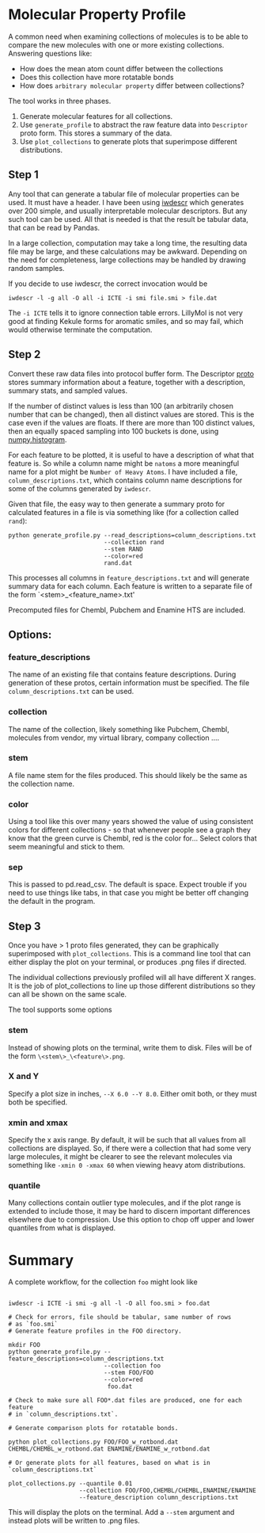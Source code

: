 # Molecular Property Profile

A common need when examining collections of molecules is to be able
to compare the new molecules with one or more existing collections.
Answering questions like:

* How does the mean atom count differ between the collections
* Does this collection have more rotatable bonds
* How does `arbitrary molecular property` differ between collections?

The tool works in three phases.

1. Generate molecular features for all collections.
2. Use `generate_profile` to abstract the raw feature data into
 `Descriptor` proto form. This stores a summary of the data.
3. Use `plot_collections` to generate plots that superimpose
different distributions.

## Step 1
Any tool that can generate a tabular file of molecular properties
can be used. It must have a header. I have been using 
[iwdescr](https://github.com/IanAWatson/LillyMol-4.0-Bazel/blob/master/src/Molecule_Tools/iwdescr.cc)
which generates over 200 simple, and usually interpretable molecular
descriptors. But any such tool can be used. All that is needed is that
the result be tabular data, that can be read by Pandas.

In a large collection, computation may take a long time, the resulting
data file may be large, and these calculations may be awkward. Depending
on the need for completeness, large collections may be handled by
drawing random samples.

If you decide to use iwdescr, the correct invocation would be
```
iwdescr -l -g all -O all -i ICTE -i smi file.smi > file.dat
```

The `-i ICTE` tells it to ignore connection table errors. LillyMol is
not very good at finding Kekule forms for aromatic smiles, and so may
fail, which would otherwise terminate the computation.

## Step 2
Convert these raw data files into protocol buffer form. The Descriptor
[proto](https...)
stores summary information about a feature, together with a description,
summary stats, and sampled values.

If the number of distinct values is less than 100 (an arbitrarily chosen
number that can be changed), then all distinct values are stored. This
is the case even if the values are floats. If there are more than 100
distinct values, then an equally spaced sampling into 100 buckets is
done, using [numpy.histogram](https).

For each feature to be plotted, it is useful to have a description
of what that feature is. So while a column name might be `natoms` a
more meaningful name for a plot might be `Number of Heavy Atoms`. I 
have included a file, `column_descriptions.txt`, which contains
column name descriptions for some of the columns generated by `iwdescr`.

Given that file, the easy way to then generate a summary proto
for calculated features in a file is via something like
(for a collection called `rand`):

```
python generate_profile.py --read_descriptions=column_descriptions.txt
                           --collection rand
                           --stem RAND
                           --color=red
                           rand.dat
```

This processes all columns in `feature_descriptions.txt` and will generate
summary data for each column. Each feature is written to a separate file
of the form `\<stem\>_\<feature_name\>.txt'

Precomputed files for Chembl, Pubchem and Enamine HTS are included.

## Options:

### feature_descriptions
The name of an existing file that contains feature descriptions.
During generation of these protos, certain information must be specified.
The file `column_descriptions.txt` can be used.

### collection
The name of the collection, likely something like Pubchem, Chembl,
molecules from vendor, my virtual library, company collection ....

### stem
A file name stem for the files produced. This should likely be the
same as the collection name.

### color
Using a tool like this over many years showed the value of using consistent
colors for different collections - so that whenever people see a graph they know
that the green curve is Chembl, red is the color for... 
Select colors that seem meaningful and stick to them.

### sep
This is passed to pd.read_csv. The default is space. Expect trouble if you
need to use things like tabs, in that case you might be better off changing
the default in the program.

## Step 3
Once you have > 1 proto files generated, they can be graphically superimposed with
`plot_collections`. This is a command line tool that can either display
the plot on your terminal, or produces .png files if directed.

The individual collections previously profiled will all have different
X ranges. It is the job of plot_collections to line up those different
distributions so they can all be shown on the same scale.

The tool supports some options

### stem
Instead of showing plots on the terminal, write them to disk.
Files will be of the form `\<stem\>_\<feature\>.png`.

### X and Y
Specify a plot size in inches, `--X 6.0 --Y 8.0`. Either omit both, or they
must both be specified.

### xmin and xmax
Specify the x axis range. By default, it will be such that all values from
all collections are displayed. So, if there were a collection that had some
very large molecules, it might be clearer to see the relevant molecules
via something like `-xmin 0 -xmax 60` when viewing heavy atom distributions.

### quantile
Many collections contain outlier type molecules, and if the plot range
is extended to include those, it may be hard to discern important
differences elsewhere due to compression. Use this option to chop
off upper and lower quantiles from what is displayed.

# Summary
A complete workflow, for the collection `foo` might look like
```

iwdescr -i ICTE -i smi -g all -l -O all foo.smi > foo.dat

# Check for errors, file should be tabular, same number of rows
# as `foo.smi`
# Generate feature profiles in the FOO directory.

mkdir FOO
python generate_profile.py --feature_descriptions=column_descriptions.txt
                           --collection foo
                           --stem FOO/FOO
                           --color=red
                            foo.dat

# Check to make sure all FOO*.dat files are produced, one for each feature
# in `column_descriptions.txt`.

# Generate comparison plots for rotatable bonds.

python plot_collections.py FOO/FOO_w_rotbond.dat CHEMBL/CHEMBL_w_rotbond.dat ENAMINE/ENAMINE_w_rotbond.dat

# Or generate plots for all features, based on what is in `column_descriptions.txt`

plot_collections.py --quantile 0.01
                    --collection FOO/FOO,CHEMBL/CHEMBL,ENAMINE/ENAMINE
                    --feature_description column_descriptions.txt
```

This will display the plots on the terminal. Add a `--stem` argument and instead
plots will be written to .png files.
